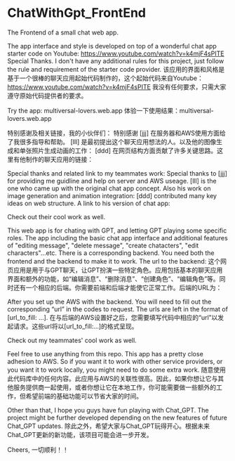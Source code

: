 # ChatWithGpt_FrontEnd
The Frontend of a small chat web app.

The app interface and style is developed on top of a wonderful chat app starter code on Youtube:  https://www.youtube.com/watch?v=k4mjF4sPITE
Special Thanks. I don't have any additional rules for this project, just follow the rule and requirement of the starter code provider.
该应用的界面和风格是基于一个很棒的聊天应用起始代码制作的，这个起始代码来自Youtube：https://www.youtube.com/watch?v=k4mjF4sPITE
我没有任何要求，只需大家遵守原始代码提供者的要求。

Try the app: multiversal-lovers.web.app
体验一下使用结果：multiversal-lovers.web.app

特别感谢及相关链接，我的小伙伴们：
特别感谢 [jjj] 在服务器和AWS使用方面给了我很多指导和帮助。
[lll] 是最初提出这个聊天应用想法的人。以及他的图像生成和单张照片生成动画的工作：
[ddd] 在网页结构方面贡献了许多关键思路。这里有他制作的聊天应用的链接：

Special thanks and related link to my teammates work:
Special thanks to [jjj] for providing me guidline and help on server and AWS useage.
[lll] is the one who came up with the original chat app concept. Also his work on image generation and animation integration:
[ddd] contributed many key ideas on web structure. A link to his version of chat app:

Check out their cool work as well.

This web app is for chating with GPT, and letting GPT playing some specific roles. The app including the basic chat app interface and additional features of "editing message", "delete message", "create chatacters", "edit characters"...etc. There is a corresponding backend. You need both the frontend and the backend to make it to work. The url to the backend:
这个网页应用是用于与GPT聊天，让GPT扮演一些特定角色。应用包括基本的聊天应用界面和额外的功能，如“编辑消息”、“删除消息”、“创建角色”、“编辑角色”等。同时还有一个相应的后端。你需要前端和后端才能使它正常工作。后端的URL为：


After you set up the AWS with the backend. You will need to fill out the corresponding “url” in the codes to request. The urls are left in the format of [url_to_fill: …].
在与后端的AWS设置好之后，您需要填写代码中相应的“url”以发起请求。这些url将以[url_to_fill:…]的格式呈现。

Check out my teammates' cool work as well. 

Feel free to use anything from this repo. This app has a pretty close adhesion to AWS. So if you want it to work with other service providers, or you want it to work locally, you might need to do some extra work.
随意使用此代码库中的任何内容。此应用与AWS的关联性很高。因此，如果你想让它与其他服务提供商一起使用，或者你想让它在本地工作，你可能需要做一些额外的工作，但希望前端的基础功能可以节省大家的时间。


Other than that, I hope you guys have fun playing with Chat_GPT. The project might be further developed depending on the new features of future Chat_GPT updates.
除此之外，希望大家与Chat_GPT玩得开心。根据未来Chat_GPT更新的新功能，该项目可能会进一步开发。

Cheers, 
一切顺利！！







